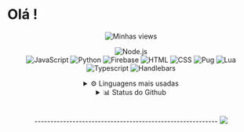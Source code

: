 # Olá !


<div align=center>

<img src="https://komarev.com/ghpvc/?username=canasdev&color=lightgreen&style=plástico&label=Visualizações do GitHub" alt="Minhas views" alt="Profile Views" />


![Node.js](https://img.shields.io/badge/-Node.js-000000.svg?&style=for-the-badge&logo=node.js)  
![JavaScript](https://img.shields.io/badge/-JavaScript-000000?style=for-the-badge&logo=javascript)
![Python](https://img.shields.io/badge/-Python-000000?style=for-the-badge&logo=python)
![Firebase](https://img.shields.io/badge/Firebase-000000.svg?&style=for-the-badge&logo=firebase&logoColor=orange)
![HTML](https://img.shields.io/badge/-HTML-000000?style=for-the-badge&logo=HTML5)
![CSS](https://img.shields.io/badge/-CSS-000000?style=for-the-badge&logo=CSS3&logoColor=3799d6)
![Pug](https://img.shields.io/badge/-Pug-000000?style=for-the-badge&logo=pug&logoColor=f74b00)
![Lua](https://img.shields.io/badge/-Lua-000000.svg?&style=for-the-badge&logo=lua&logoColor=blue)
![Typescript](https://img.shields.io/badge/-Typescript-000000.svg?&style=for-the-badge&logo=typescript&logoColor=blue)
![Handlebars](https://img.shields.io/badge/-Handlebars-000000.svg?&style=for-the-badge&logo=Handlebars&logoColor=blue)

<details>
  <br>
  <summary>⚙️ Linguagens mais usadas </summary>

   <img src="https://github-readme-stats.vercel.app/api/top-langs/?username=CanasDev&custom_title=Linguagens+mais+usadas&langs_count=10&theme=merko" />

</details> 
<details>
  <summary>📊 Status do Github </summary>

  <img align="left" alt="Status do Github" src="https://github-readme-stats.vercel.app/api?username=CanasDev&count_private=true"/>
</details> 
<br><br>
----------------------------------------------------------
<a href="https://discord.com/users/791347446298312724"><img src="https://discord.c99.nl/widget/theme-2/791347446298312724.png" /></a>
</div>
